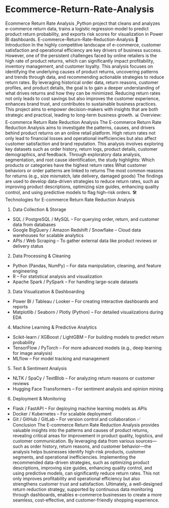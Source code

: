 # Ecommerce-Return-Rate-Analysis
Ecommerce Return Rate Analysis ,Python project that cleans and analyzes e-commerce return data, trains a logistic regression model to predict product return probability, and exports risk scores for visualization in Power BI dashboards.
E-commerce-Return-Rate-Reduction-Analysis
📌 Introduction
In the highly competitive landscape of e-commerce, customer satisfaction and operational efficiency are key drivers of business success. However, one of the persistent challenges faced by online retailers is the high rate of product returns, which can significantly impact profitability, inventory management, and customer loyalty.
This analysis focuses on identifying the underlying causes of product returns, uncovering patterns and trends through data, and recommending actionable strategies to reduce return rates. By leveraging historical order data, return reasons, customer profiles, and product details, the goal is to gain a deeper understanding of what drives returns and how they can be minimized.
Reducing return rates not only leads to cost savings but also improves the customer experience, enhances brand trust, and contributes to sustainable business practices. This project aims to empower decision-makers with insights that are both strategic and practical, leading to long-term business growth.
📊 Overview: E-commerce Return Rate Reduction Analysis
The E-commerce Return Rate Reduction Analysis aims to investigate the patterns, causes, and drivers behind product returns on an online retail platform. High return rates not only lead to financial losses and operational inefficiencies but also affect customer satisfaction and brand reputation.
This analysis involves exploring key datasets such as order history, return logs, product details, customer demographics, and feedback. Through exploratory data analysis, segmentation, and root cause identification, the study highlights:
Which products or categories have the highest return rates
What customer behaviors or order patterns are linked to returns
The most common reasons for returns (e.g., size mismatch, late delivery, damaged goods)
The findings are used to develop data-driven strategies to reduce return rates, such as improving product descriptions, optimizing size guides, enhancing quality control, and using predictive models to flag high-risk orders.
🛠️ Technologies for E-commerce Return Rate Reduction Analysis
1. Data Collection & Storage
* SQL / PostgreSQL / MySQL – For querying order, return, and customer data from databases
* Google BigQuery / Amazon Redshift / Snowflake – Cloud data warehouses for scalable analytics
* APIs / Web Scraping – To gather external data like product reviews or delivery status
2. Data Processing & Cleaning
* Python (Pandas, NumPy) – For data manipulation, cleaning, and feature engineering
* R – For statistical analysis and visualization
* Apache Spark / PySpark – For handling large-scale datasets
3. Data Visualization & Dashboarding
* Power BI / Tableau / Looker – For creating interactive dashboards and reports
* Matplotlib / Seaborn / Plotly (Python) – For detailed visualizations during EDA
4. Machine Learning & Predictive Analytics
* Scikit-learn / XGBoost / LightGBM – For building models to predict return probability
* TensorFlow / PyTorch – For more advanced models (e.g., deep learning for image analysis)
* MLflow – For model tracking and management
5. Text & Sentiment Analysis
* NLTK / SpaCy / TextBlob – For analyzing return reasons or customer reviews
* Hugging Face Transformers – For sentiment analysis and opinion mining
6. Deployment & Monitoring
* Flask / FastAPI – For deploying machine learning models as APIs
* Docker / Kubernetes – For scalable deployment
* Git / GitHub / GitLab – For version control and collaboration
✅ Conclusion
The E-commerce Return Rate Reduction Analysis provides valuable insights into the patterns and causes of product returns, revealing critical areas for improvement in product quality, logistics, and customer communication. By leveraging data from various sources—such as order history, return reasons, and customer behavior—the analysis helps businesses identify high-risk products, customer segments, and operational inefficiencies.
Implementing the recommended data-driven strategies, such as optimizing product descriptions, improving size guides, enhancing quality control, and using predictive models, can significantly reduce return rates. This not only improves profitability and operational efficiency but also strengthens customer trust and satisfaction.
Ultimately, a well-designed return reduction strategy, supported by continuous data monitoring through dashboards, enables e-commerce businesses to create a more seamless, cost-effective, and customer-friendly shopping experience.
